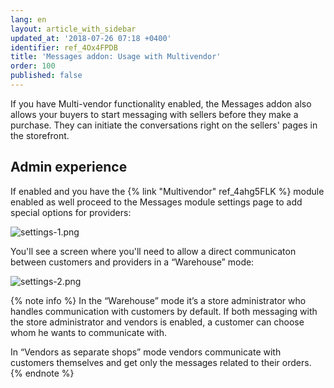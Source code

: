 ```yaml
---
lang: en
layout: article_with_sidebar
updated_at: '2018-07-26 07:18 +0400'
identifier: ref_4Ox4FPDB
title: 'Messages addon: Usage with Multivendor'
order: 100
published: false
---
```

If you have Multi-vendor functionality enabled, the Messages addon also allows your buyers to start messaging with sellers before they make a purchase. They can initiate the conversations right on the sellers' pages in the storefront. 

## Admin experience
If enabled and you have the {% link "Multivendor" ref_4ahg5FLK %} module enabled as well proceed to the Messages module settings page to add special options for providers:

  ![settings-1.png]({{site.baseurl}}/attachments/ref_09pfmGGi/settings-1.png)

You'll see a screen where you'll need to allow a direct communicaton between customers and providers in a “Warehouse” mode:

  ![settings-2.png]({{site.baseurl}}/attachments/ref_09pfmGGi/settings-2.png)


{% note info %}
In the “Warehouse” mode it’s a store administrator who handles communication with customers by default. If both messaging with the store administrator and vendors is enabled, a customer can choose whom he wants to communicate with.

In “Vendors as separate shops” mode vendors communicate with customers themselves and get only the messages related to their orders.
{% endnote %}